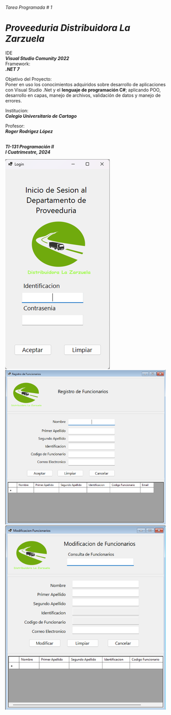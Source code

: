_Tarea Programada # 1_<br>
# _<strong>Proveeduria Distribuidora La Zarzuela</strong>_ <br>
IDE <br> _<strong>Visual Studio Comunity 2022</strong>_ <br>
Framework: <br> _<strong>.NET 7</strong>_ <br>

Objetivo del Proyecto: <br> Poner en uso los conocimientos adquiridos sobre desarrollo de aplicaciones con 
Visual Studio .Net y el <strong>lenguaje de programación C#</strong>; aplicando POO, desarrollo en capas,
manejo de archivos, validación de datos y manejo de errores.

Institucion: <br> _<strong>Colegio Universitario de Cartago</strong>_ <br>

Profesor: <br> _<strong>Roger Rodrigez López</strong>_ <br>

<br> _<strong>TI-131 Programación II <br>   I Cuatrimestre, 2024</strong>_ <br>
 
![LoginProveeduria](img/LoginProveeduria.png)
![RegistroFuncionariosProveeduria](img/RegistroFuncionariosProveeduria.png)
![ModificacionFuncionariosProveeduria](img/ModificacionFuncionariosProveeduria.png) 
